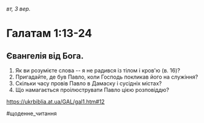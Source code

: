 
_вт, 3 вер._

# Галатам 1:13-24

## Євангелія від Бога.
1. Як ви розумієте слова -- я не радився із тілом і кров'ю (в. 16)?
2. Пригадайте, де був Павло, коли Господь покликав його на служіння?
3. Скільки часу провів Павло в Дамаску і сусідніх містах?
4. Що намагається проілюструвати Павло цією розповіддю?

https://ukrbiblia.at.ua/GAL/gal1.htm#12 

#щоденне_читання
